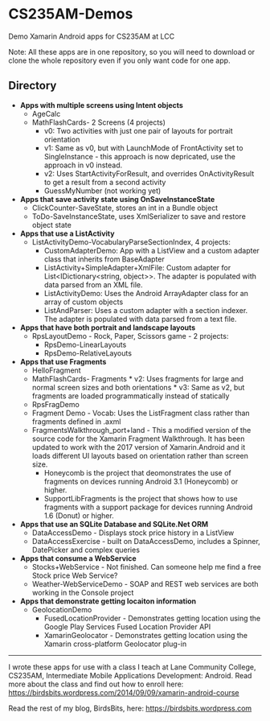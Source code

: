 # CS235AM-Demos
Demo Xamarin Android apps for CS235AM at LCC

Note: All these apps are in one repository, so you will
need to download or clone the whole repository even if you
only want code for one app.

## Directory

* __Apps with multiple screens using Intent objects__
  * AgeCalc
  * MathFlashCards- 2 Screens (4 projects)
    * v0: Two activities with just one pair of layouts for portrait orientation
    * v1: Same as v0, but with LaunchMode of FrontActivity set to SingleInstance - this approach is now depricated, use the approach in v0 instead.
    * v2: Uses StartActivityForResult, and overrides OnActivityResult to get a result from a second activity
    * GuessMyNumber (not working yet)
* __Apps that save activity state using OnSaveInstanceState__
  * ClickCounter-SaveState, stores an int in a Bundle object
  * ToDo-SaveInstanceState, uses XmlSerializer to save and restore object state
* __Apps that use a ListActivity__
  * ListActivityDemo-VocabularyParseSectionIndex, 4 projects:
    * CustomAdapterDemo: App with a ListView and a custom adapter class that inherits from BaseAdapter<VocabItem>
    * ListActivity+SimpleAdapter+XmlFile: Custom adapter for List\<IDictionary\<string, object\>\>.  The adapter is populated with data parsed from an XML file.
    * ListActivityDemo: Uses the Android ArrayAdapter class for an array of custom objects
    * ListAndParser: Uses a custom adapter with a section indexer. The adapter is populated with data parsed from a text file.
* __Apps that have both portrait and landscape layouts__
  * RpsLayoutDemo - Rock, Paper, Scissors game - 2 projects:
    * RpsDemo-LinearLayouts
    * RpsDemo-RelativeLayouts
* __Apps that use Fragments__
  * HelloFragment
  * MathFlashCards- Fragments
  		* v2: Uses fragments for large and normal screen sizes and both orientations
    	* v3: Same as v2, but fragments are loaded programmatically instead of statically
  * RpsFragDemo
  * Fragment Demo - Vocab: Uses the ListFragment class rather than fragments defined in .axml
  * FragmentsWalkthrough_port+land - This a modified version of the source code for the Xamarin Fragment Walkthrough. It has been updated to work with the 2017 version of Xamarin.Android and it loads different UI layouts based on orientation rather than screen size.
    * Honeycomb is the project that deomonstrates the use of fragments on devices running Android 3.1 (Honeycomb) or higher.
    * SupportLibFragments is the project that shows how to use fragments with a support package for devices running Android 1.6 (Donut) or higher.
* __Apps that use an SQLite Database and SQLite.Net ORM__
  * DataAccessDemo - Displays stock price history in a ListView
  * DataAccessExercise - built on DataAccessDemo, includes a Spinner, DatePicker and complex queries
* __Apps that consume a WebService__
  * Stocks+WebService - Not finished. Can someone help me find a free Stock price Web Service?
  * Weather-WebServiceDemo - SOAP and REST web services are both working in the Console project
* __Apps that demonstrate getting locaiton information__
  * GeolocationDemo
    * FusedLocationProvider - Demonstrates getting location using the Google Play Services Fused Location Provider API
    * XamarinGeolocator - Demonstrates getting location using the Xamarin cross-platform Geolocator plug-in

----

I wrote these apps for use with a class I teach at Lane Community College, CS235AM, Intermediate Mobile Applications Development: Android. Read more about the class and find out how to enroll here: <https://birdsbits.wordpress.com/2014/09/09/xamarin-android-course>

Read the rest of my blog, BirdsBits, here:
<https://birdsbits.wordpress.com>
